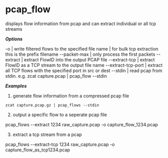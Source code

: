 # pcap_flow
displays flow information from pcap and can extract individual or all tcp streams


***Options***

-o <filename>               | write filtered flows to the specified file name
                            | for bulk tcp extraction this is the prefix filename
--packet-max  <number>      | only process the first <number> packets
--extract <number>          | extract FlowID <number> into the output PCAP file
--extract-tcp <number>      | extract FlowID <number> as a TCP stream to the output file name
--extract-tcp-port <number> | extract all TCP flows with the specified port in src or dest 
--stdin                     | read pcap from stdin. e.g. zcat capture.pcap | pcap_flow --stdin

***Examples***


1) generate flow information from a compressed pcap file 

```
zcat capture.pcap.gz | pcap_flows --stdin
```

2) output a specific flow to a seperate pcap file 

pcap_flows --extract 1234 raw_capture.pcap -o capture_flow_1234.pcap

3) extract a tcp stream from a pcap

pcap_flows --extract-tcp 1234 raw_capture.pcap -o capture_flow_as_tcp1234.pcap
